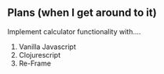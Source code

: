 ## Plans (when I get around to it)

Implement calculator functionality with....
<br>
1. Vanilla Javascript
2. Clojurescript
3. Re-Frame 
